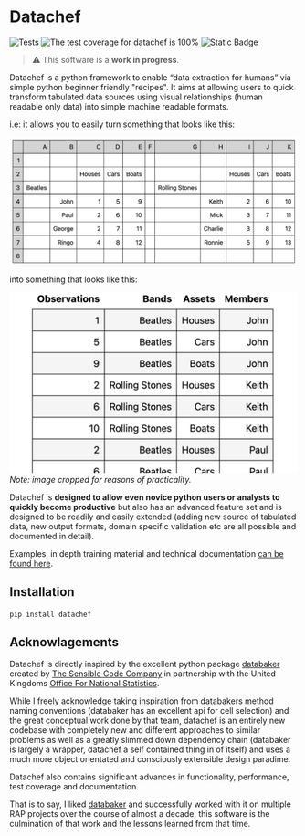 # Datachef

![Tests](https://github.com/mikeAdamss/datachef/actions/workflows/tests.yml/badge.svg)
![The test coverage for datachef is 100%](./coverage-100.svg)
![Static Badge](https://img.shields.io/badge/python-3.7%20%7C%203.8%20%7C%203.9%20%7C%203.10%20%7C%203.11%20-blue)

> :warning: This software is a **work in progress**.

Datachef is a python framework to enable “data extraction for humans” via simple python beginner friendly "recipes". It aims at allowing users to quick transform tabulated data sources using visual relationships (human readable only data) into simple machine readable formats.

i.e: it allows you to easily turn something that looks like this: 

![](./jupyterbook/images/bands-before.png)

into something that looks like this:

![](./jupyterbook/images/bands-after.png)
_Note: image cropped for reasons of practicality._

Datachef is **designed to allow even novice python users or analysts to quickly become productive** but also has an advanced feature set and is designed to be readily and easily extended (adding new source of tabulated data, new output formats, domain specific validation etc are all possible and documented in detail).

Examples, in depth training material and technical documentation [can be found here](https://mikeadamss.github.io/datachef/intro.html#).

## Installation

```
pip install datachef
```

## Acknowlagements

Datachef is directly inspired by the excellent python package [databaker](https://github.com/sensiblecodeio/databaker) created by [The Sensible Code Company](https://sensiblecode.io/) in partnership with the United Kingdoms [Office For National Statistics](https://www.ons.gov.uk/).

While I freely acknowledge taking inspiration from databakers method naming conventions (databaker has an excellent api for cell selection) and the great conceptual work done by that team, datachef is an entirely new codebase with completely new and different approaches to similar problems as well as a greatly slimmed down dependency chain (databaker is largely a wrapper, datachef a self contained thing in of itself) and uses a much more object orientated and consciously extensible design paradime.

Datachef also contains significant advances in functionality, performance, test coverage and documentation.

That is to say, I liked [databaker](https://github.com/sensiblecodeio/databaker) and successfully worked with it on multiple RAP projects over the course of almost a decade, this software is the culmination of that work and the lessons learned from that time.